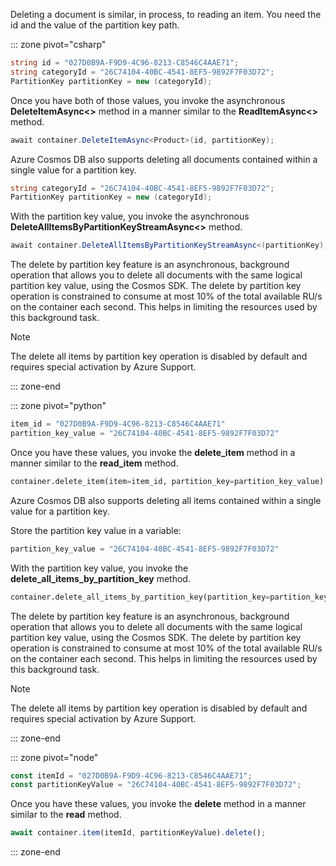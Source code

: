 Deleting a document is similar, in process, to reading an item. You need the id and the value of the partition key path.

::: zone pivot="csharp"

```csharp
string id = "027D0B9A-F9D9-4C96-8213-C8546C4AAE71";
string categoryId = "26C74104-40BC-4541-8EF5-9892F7F03D72";
PartitionKey partitionKey = new (categoryId);
```

Once you have both of those values, you invoke the asynchronous **DeleteItemAsync\<\>** method in a manner similar to the **ReadItemAsync\<\>** method.

```csharp
await container.DeleteItemAsync<Product>(id, partitionKey);
```

Azure Cosmos DB also supports deleting all documents contained within a single value for a partition key.

```csharp
string categoryId = "26C74104-40BC-4541-8EF5-9892F7F03D72";
PartitionKey partitionKey = new (categoryId);
```

With the partition key value, you invoke the asynchronous **DeleteAllItemsByPartitionKeyStreamAsync\<\>** method.

```csharp
await container.DeleteAllItemsByPartitionKeyStreamAsync<(partitionKey);
```

The delete by partition key feature is an asynchronous, background operation that allows you to delete all documents with the same logical partition key value, using the Cosmos SDK. The delete by partition key operation is constrained to consume at most 10% of the total available RU/s on the container each second. This helps in limiting the resources used by this background task.

> [!NOTE]
> The delete all items by partition key operation is disabled by default and requires special activation by Azure Support.

::: zone-end

::: zone pivot="python"

```python
item_id = "027D0B9A-F9D9-4C96-8213-C8546C4AAE71"
partition_key_value = "26C74104-40BC-4541-8EF5-9892F7F03D72"
```

Once you have these values, you invoke the **delete_item** method in a manner similar to the **read_item** method.

```python
container.delete_item(item=item_id, partition_key=partition_key_value)
```

Azure Cosmos DB also supports deleting all items contained within a single value for a partition key.

Store the partition key value in a variable:

```python
partition_key_value = "26C74104-40BC-4541-8EF5-9892F7F03D72"
```

With the partition key value, you invoke the **delete_all_items_by_partition_key** method.

```python
container.delete_all_items_by_partition_key(partition_key=partition_key_value)
```

The delete by partition key feature is an asynchronous, background operation that allows you to delete all documents with the same logical partition key value, using the Cosmos SDK. The delete by partition key operation is constrained to consume at most 10% of the total available RU/s on the container each second. This helps in limiting the resources used by this background task.

> [!NOTE]
> The delete all items by partition key operation is disabled by default and requires special activation by Azure Support.

::: zone-end

::: zone pivot="node"

```javascript
const itemId = "027D0B9A-F9D9-4C96-8213-C8546C4AAE71";
const partitionKeyValue = "26C74104-40BC-4541-8EF5-9892F7F03D72";
```

Once you have these values, you invoke the **delete** method in a manner similar to the **read** method.

```javascript
await container.item(itemId, partitionKeyValue).delete();
```

::: zone-end
